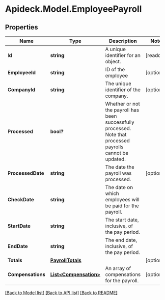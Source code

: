# Apideck.Model.EmployeePayroll

## Properties

Name | Type | Description | Notes
------------ | ------------- | ------------- | -------------
**Id** | **string** | A unique identifier for an object. | [readonly] 
**EmployeeId** | **string** | ID of the employee | [optional] 
**CompanyId** | **string** | The unique identifier of the company. | [optional] 
**Processed** | **bool?** | Whether or not the payroll has been successfully processed. Note that processed payrolls cannot be updated. | 
**ProcessedDate** | **string** | The date the payroll was processed. | [optional] 
**CheckDate** | **string** | The date on which employees will be paid for the payroll. | 
**StartDate** | **string** | The start date, inclusive, of the pay period. | 
**EndDate** | **string** | The end date, inclusive, of the pay period. | 
**Totals** | [**PayrollTotals**](.md) |  | [optional] 
**Compensations** | [**List&lt;Compensation&gt;**](Compensation.md) | An array of compensations for the payroll. | [optional] 

[[Back to Model list]](../README.md#documentation-for-models) [[Back to API list]](../README.md#documentation-for-api-endpoints) [[Back to README]](../README.md)

